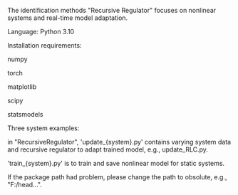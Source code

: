 The identification methods "Recursive Regulator" focuses on nonlinear systems and real-time model adaptation.

Language: Python 3.10

Installation requirements: 

numpy 

torch 

matplotlib

scipy

statsmodels

Three system examples: 

in "RecursiveRegulator", 'update_{system}.py' contains varying system data and recursive regulator to adapt trained model, e.g., update_RLC.py. 

'train_{system}.py' is to train and save nonlinear model for static systems.

If the package path had problem, please change the path to obsolute, e.g., "F:/head...". 
